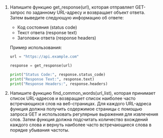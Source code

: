 1. Напишите функцию get_response(url), которая отправляет GET-запрос по заданному URL-адресу и возвращает объект ответа. Затем выведите следующую информацию об ответе:

   - Код состояния (status code)
   - Текст ответа (response text)
   - Заголовки ответа (response headers)

    Пример использования:
    
    ```python
    url = "https://api.example.com"
    
    response = get_response(url)
    
    print("Status Code:", response.status_code)
    print("Response Text:", response.text)
    print("Response Headers:", response.headers)
    ```
   
2. Напишите функцию find_common_words(url_list), которая принимает список URL-адресов и возвращает список наиболее часто встречающихся слов на веб-страницах. Для каждого URL-адреса функция должна получить содержимое страницы с помощью запроса GET и использовать регулярные выражения для извлечения слов. Затем функция должна подсчитать количество вхождений каждого слова и вернуть наиболее часто встречающиеся слова в порядке убывания частоты.
